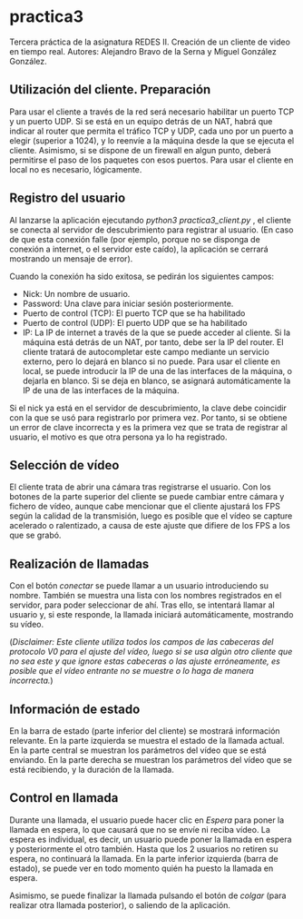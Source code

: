 # practica3

Tercera práctica de la asignatura REDES II. Creación de un cliente de video en tiempo real.
Autores: Alejandro Bravo de la Serna y Miguel González González.

## Utilización del cliente. Preparación
Para usar el cliente a través de la red será necesario habilitar un puerto TCP y un puerto UDP. 
Si se está en un equipo detrás de un NAT, habrá que indicar al router que permita el tráfico TCP y UDP,
cada uno por un puerto a elegir (superior a 1024), y lo reenvíe a la máquina desde la
que se ejecuta el cliente. Asimismo, si se dispone de un firewall en algun punto, deberá permitirse
el paso de los paquetes con esos puertos. Para usar el cliente en local no es necesario, lógicamente.

## Registro del usuario
Al lanzarse la aplicación ejecutando _python3 practica3_client.py_ , el cliente se conecta al servidor de descubrimiento para registrar al usuario.
(En caso de que esta conexión falle (por ejemplo, porque no se disponga de conexión a internet, o el servidor
este caído), la aplicación se cerrará mostrando un mensaje de error).

Cuando la conexión ha sido exitosa, se pedirán los siguientes campos:

*  Nick: Un nombre de usuario.
*  Password: Una clave para iniciar sesión posteriormente.
*  Puerto de control (TCP): El puerto TCP que se ha habilitado
*  Puerto de control (UDP): El puerto UDP que se ha habilitado
*  IP: La IP de internet a través de la que se puede acceder al cliente. 
Si la máquina está detrás de un NAT, por tanto, debe ser la IP del router.
El cliente tratará de autocompletar este campo mediante un servicio externo, pero lo dejará en blanco si no puede.
Para usar el cliente en local, se puede introducir la IP de una de las interfaces de la máquina, o dejarla en blanco.
Si se deja en blanco, se asignará automáticamente la IP de una de las interfaces de la máquina.

Si el nick ya está en el servidor de descubrimiento, la clave debe coincidir con la que se usó para registrarlo por primera vez.
Por tanto, si se obtiene un error de clave incorrecta y es la primera vez que se trata de registrar al usuario, el motivo es que
otra persona ya lo ha registrado.

## Selección de vídeo
El cliente trata de abrir una cámara tras registrarse el usuario. Con los botones de la parte superior del cliente se puede cambiar
entre cámara y fichero de vídeo, aunque cabe mencionar que el cliente ajustará los FPS según la calidad de la transmisión, luego es posible
que el vídeo se capture acelerado o ralentizado, a causa de este ajuste que difiere de los FPS a los que se grabó.

## Realización de llamadas
Con el botón _conectar_ se puede llamar a un usuario introduciendo su nombre. También se muestra una lista con los nombres registrados en el servidor,
para poder seleccionar de ahí. Tras ello, se intentará llamar al usuario y, si este responde, la llamada iniciará automáticamente, mostrando su vídeo.

(_Disclaimer: Este cliente utiliza todos los campos de las cabeceras del protocolo V0 para el ajuste del vídeo, luego si se usa algún otro cliente que no sea este 
y que ignore estas cabeceras o las ajuste erróneamente, es posible que el vídeo entrante no se muestre o lo haga de manera incorrecta._)

## Información de estado
En la barra de estado (parte inferior del cliente) se mostrará información relevante. En la parte izquierda se muestra el estado de la llamada actual.
En la parte central se muestran los parámetros del vídeo que se está enviando. En la parte derecha se muestran los parámetros del vídeo que se está recibiendo,
y la duración de la llamada.

## Control en llamada
Durante una llamada, el usuario puede hacer clic en _Espera_ para poner la llamada en espera, lo que causará que no se envíe ni reciba vídeo. La espera es individual,
es decir, un usuario puede poner la llamada en espera y posteriormente el otro también. Hasta que los 2 usuarios no retiren su espera, no continuará la llamada. En la
parte inferior izquierda (barra de estado), se puede ver en todo momento quién ha puesto la llamada en espera.

Asimismo, se puede finalizar la llamada pulsando el botón de _colgar_ (para realizar otra llamada posterior), o saliendo de la aplicación.
